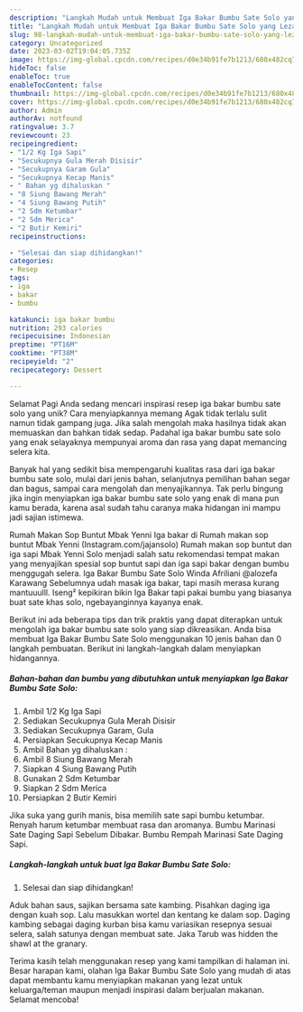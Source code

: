 ```yaml
---
description: "Langkah Mudah untuk Membuat Iga Bakar Bumbu Sate Solo yang Lezat Sekali"
title: "Langkah Mudah untuk Membuat Iga Bakar Bumbu Sate Solo yang Lezat Sekali"
slug: 98-langkah-mudah-untuk-membuat-iga-bakar-bumbu-sate-solo-yang-lezat-sekali
category: Uncategorized
date: 2023-03-02T19:04:05.735Z
image: https://img-global.cpcdn.com/recipes/d0e34b91fe7b1213/680x482cq70/iga-bakar-bumbu-sate-solo-foto-resep-utama.jpg
hideToc: false
enableToc: true
enableTocContent: false
thumbnail: https://img-global.cpcdn.com/recipes/d0e34b91fe7b1213/680x482cq70/iga-bakar-bumbu-sate-solo-foto-resep-utama.jpg
cover: https://img-global.cpcdn.com/recipes/d0e34b91fe7b1213/680x482cq70/iga-bakar-bumbu-sate-solo-foto-resep-utama.jpg
author: Admin
authorAv: notfound
ratingvalue: 3.7
reviewcount: 23
recipeingredient:
- "1/2 Kg Iga Sapi"
- "Secukupnya Gula Merah Disisir"
- "Secukupnya Garam Gula"
- "Secukupnya Kecap Manis"
- " Bahan yg dihaluskan "
- "8 Siung Bawang Merah"
- "4 Siung Bawang Putih"
- "2 Sdm Ketumbar"
- "2 Sdm Merica"
- "2 Butir Kemiri"
recipeinstructions:

- "Selesai dan siap dihidangkan!"
categories:
- Resep
tags:
- iga
- bakar
- bumbu

katakunci: iga bakar bumbu 
nutrition: 293 calories
recipecuisine: Indonesian
preptime: "PT16M"
cooktime: "PT38M"
recipeyield: "2"
recipecategory: Dessert

---
```



Selamat Pagi Anda sedang mencari inspirasi resep iga bakar bumbu sate solo yang unik? Cara menyiapkannya memang Agak tidak terlalu sulit namun tidak gampang juga. Jika salah mengolah maka hasilnya tidak akan memuaskan dan bahkan tidak sedap. Padahal iga bakar bumbu sate solo yang enak selayaknya mempunyai aroma dan rasa yang dapat memancing selera kita.


Banyak hal yang sedikit bisa mempengaruhi kualitas rasa dari iga bakar bumbu sate solo, mulai dari jenis bahan, selanjutnya pemilihan bahan segar dan bagus, sampai cara mengolah dan menyajikannya. Tak perlu bingung jika ingin menyiapkan iga bakar bumbu sate solo yang enak di mana pun kamu berada, karena asal sudah tahu caranya maka hidangan ini mampu jadi sajian istimewa.

Rumah Makan Sop Buntut Mbak Yenni Iga bakar di Rumah makan sop buntut Mbak Yenni (Instagram.com/jajansolo) Rumah makan sop buntut dan iga sapi Mbak Yenni Solo menjadi salah satu rekomendasi tempat makan yang menyajikan spesial sop buntut sapi dan iga sapi bakar dengan bumbu menggugah selera. Iga Bakar Bumbu Sate Solo Winda Afriliani @alozefa Karawang Sebelumnya udah masak iga bakar, tapi masih merasa kurang mantuuulll. Iseng² kepikiran bikin Iga Bakar tapi pakai bumbu yang biasanya buat sate khas solo, ngebayanginnya kayanya enak.


Berikut ini ada beberapa tips dan trik praktis yang dapat diterapkan untuk mengolah iga bakar bumbu sate solo yang siap dikreasikan. Anda bisa membuat Iga Bakar Bumbu Sate Solo menggunakan 10 jenis bahan dan 0 langkah pembuatan. Berikut ini langkah-langkah dalam menyiapkan hidangannya.

<!--inarticleads1-->

##### Bahan-bahan dan bumbu yang dibutuhkan untuk menyiapkan Iga Bakar Bumbu Sate Solo:

1. Ambil 1/2 Kg Iga Sapi
1. Sediakan Secukupnya Gula Merah Disisir
1. Sediakan Secukupnya Garam, Gula
1. Persiapkan Secukupnya Kecap Manis
1. Ambil  Bahan yg dihaluskan :
1. Ambil 8 Siung Bawang Merah
1. Siapkan 4 Siung Bawang Putih
1. Gunakan 2 Sdm Ketumbar
1. Siapkan 2 Sdm Merica
1. Persiapkan 2 Butir Kemiri


Jika suka yang gurih manis, bisa memilih sate sapi bumbu ketumbar. Renyah harum ketumbar membuat rasa dan aromanya. Bumbu Marinasi Sate Daging Sapi Sebelum Dibakar. Bumbu Rempah Marinasi Sate Daging Sapi. 

<!--inarticleads2-->

##### Langkah-langkah untuk buat Iga Bakar Bumbu Sate Solo:


1. Selesai dan siap dihidangkan!

Aduk bahan saus, sajikan bersama sate kambing. Pisahkan daging iga dengan kuah sop. Lalu masukkan wortel dan kentang ke dalam sop. Daging kambing sebagai daging kurban bisa kamu variasikan resepnya sesuai selera, salah satunya dengan membuat sate. Jaka Tarub was hidden the shawl at the granary. 

Terima kasih telah menggunakan resep yang kami tampilkan di halaman ini. Besar harapan kami, olahan Iga Bakar Bumbu Sate Solo yang mudah di atas dapat membantu kamu menyiapkan makanan yang lezat untuk keluarga/teman maupun menjadi inspirasi dalam berjualan makanan. Selamat mencoba!
